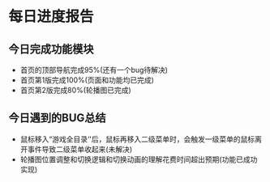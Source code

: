 # 每日进度报告

## 今日完成功能模块

- 首页的顶部导航完成95%(还有一个bug待解决)
- 首页第1版完成100%(页面和功能均已完成)
- 首页第2版完成80%(轮播图已完成)

## 今日遇到的BUG总结

- 鼠标移入“游戏全目录‘'后，鼠标再移入二级菜单时，会触发一级菜单的鼠标离开事件导致二级菜单收起来(未解决)
- 轮播图位置调整和切换逻辑和切换动画的理解花费时间超出预期(功能已成功实现)

